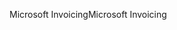 <span data-ttu-id="3cd14-101">Microsoft Invoicing</span><span class="sxs-lookup"><span data-stu-id="3cd14-101">Microsoft Invoicing</span></span>
